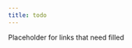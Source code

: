 ```yaml
---
title: todo
---
```


Placeholder for links that need filled

<!-- 

Priority ideas
- GUID, CQS, and breaking db-driven identity
- Aliases for domain modelling

Emergency ideas
- Test API with Jest
- Mentoring pivot, work in system then summarize essence of the work done / problem solved. 
  - Self-directed, starts concrete and abstract comes later (versus starting with topic discussion and demonstration), does still require distilling essence though, have to live with code you made, NDA friendly
  - Better milestones. Not trying to master a full concept, which is broad and many-faceted. End is when you're happy with the code.
  - Seems obvious in retrospect. 
    - I would have defaulted to pairing w/o an NDA. This has less shared context, but is better in many ways. I'm limited in what solutions I can offer even if I want to. The student must take greater ownership and also has to think about the essence of what they did (link to summarizing?). In pairing, you'd have to be intentional about pausing to summarize and distill any learnings.
- useful randomness methods for in .NET 8 https://learn.microsoft.com/en-us/dotnet/core/whats-new/dotnet-8#methods-for-working-with-randomness. Implemented these myself too many times
- Interested to see where C# will go with these AOP features https://learn.microsoft.com/en-us/dotnet/csharp/whats-new/csharp-12#interceptors. Personally, I no longer see meta-programming based AOP as especially desirable. A good dependency inversion strategy achieves much of the value. Though, this could centralize some rather deterministic situations like authorization or logging decorators.
  - should investigate more before writing about it https://github.com/dotnet/roslyn/blob/main/docs/features/interceptors.md
  - DI libraries like CastleWindsor have had proxies for a long time, and SourceGenerators enabled some of this to become compile-time reflection-based, but I haven't seen much adoption of dynamic AOP-style decorators. 
  - Curious what their motivations are

backup idea queue
- FsCheck saga
  - better understanding delegates (target issue) 
- try to make some incremental duck examples?? (demonstrate working through a duck? maybe skip through several stages to show techniques/questions applied at those stages)
- OCP Q&A add-on post
- Explore https://en.wikipedia.org/wiki/Bloom%27s_taxonomy and https://blog.edmentum.com/webb%E2%80%99s-depth-knowledge-framework-basics as a means of more effective/intentional question asking
- Standards over control? 
  - I think I want more application with this before I give it a dedicated post
  - flow over prediction related to distributed architecture over central planning (might have more info in my Scaling Architecture Conversationally notes) -> Decentralized decision making means faster feedback loops, greater scalability. 
  - Refine the guardrails/SOP over controling specifics. Not easy though.
- Elm
  - Values win again. Simpler Hot reload due to composed state. Don't need to go deep into tooling chain. It's attainable mostly at the level we normally program at.
  - Comparing elm to transition away from OO because distributed state is hard to manage (Code that Fits ch 13 p 259)
    - "Object-oriented composition tends to focus on composing side effects together... this style of composition relies heavily on nesting objects in other objects, or side effects in other side effects. Since your goal should be code that fits in your head, this is a problem"
    - Essentially, side-effects are implicit coupling. When you compose code with side-effects, you have to remember all of those side-effects
    - So... how exactly does this apply back to Elm. I suppose we've seen the rise of redux, which is basically elm but the state is global. Parts of the UI will often que from shared signals. One way to deal with it is the global redux way, but then you have global data and you never know what all depends on something. It makes trimability a nightmare. Elm, on the otherhand, each component declares only what state it needs. It's parents are responsible for getting it the proper state, and so on. The child state is transparent to the parent, but not vice-versa.
    - Q: does this end up being like a bad version of constructor injection, where dependencies are percolated through the whole stack.
      - honestly, I don't have the experience yet to be sure, but it feels like "what's really different?". While I haven't extensively used an elm-like approach, I have gone to great lengths to create reusable components, which means they need to be provided state by their composing context. Yes, this involved some extra data mapping and configuration, but good [open-closed components](../posts/Open-Closed-by-Example/2023-03-02-2-OCP-callbacks.md) quickly pay back the value in spades. Components can be resused far more diversely, which leads to less duplicated work and faster development. There isn't really more data passing with Elm. The difference is more the consistency of state and that it goes all the way up. Child components are expected to not have any hidden statefulness, given the same data they'll always produce the same result. This means you don't get into funky states by mutating internal data. And, because this consistency (purity really) goes all the way up, the whole application can have it's state set or observed or persisted all at once 
      - probably give example of lots of state flags in a component (perhaps a form with states like isValid)
  - (maybe) elm state as CRDTs?
- Async vs Sync another reason to keep system as pure as possible
  - did a big deep dive on multi-threading best practices and performance gotchas. Two bits that stood out where that async IO can be much faster in aggregate. Separately, sync and async callchains shouldn't be mixed. Pure functions don't really matter though. They're already perfectly parallelizable and can be called safely without blocking in a sync or async environment. Distributed state will lead to distributed IO, which will pull your whole application into async and overall increase complexity. But, if you keep many functions pure, then a larger part of your app is indifferent to the execution context and such decisions can be relatively centralized. Check out functional-core architecture [link to Mark Seemann post of some kind]
  - probably need to explain purity, again 

Longer-form 
- NOTE: don't try tackling these as one great series. I think it'll be easier to tackle them as individual posts (maybe give them a tag or a retroactive series so people can work through the similar posts)
- What's your duck process applied to construction process in concrete technique demonstrations (probably many posts)
  - interpolation (via logs, commenting, breakpoints, etc)
  - NOTE: perhaps some of these examples follow SPEAC so we can also show that in these examples too. Possibly as a driver of sorts (inconsistent level of abstraction / reads smoothly, implementation-specific concerns in signature, need to add an alternative implementation, etc)
  - a Driver-based loop (namely with tests, then some refactorings)
  - Dealing with some legacy code (strangler and related) -> a multi-phase refactor is a sort of hypothesis about what would make a better shape/api/factoring and then you give it a limited trial without turning everthing over 
  - remember to tie things back to test-hypothesis and increments

Tags to consolidate
- Language Design, Language Properties, Languages, Language Features, Programming Langauges
- Design, Software Design
  - maybe also: Design Theory, Design Thinking, Design Patterns, Design Principles, Design process
- System structure, Program Structure, maybe Project Structure
- process 
-->
